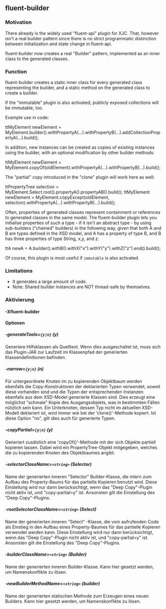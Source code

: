 ## fluent-builder
### Motivation
There already is the widely used "fluent-api" plugin for XJC. That, however isn't a real builder pattern since there is no strict programmatic distinction between initialization and state change in fluent-api.

fluent-builder now creates a real "Builder" pattern, implemented as an inner class to the generated classes.

### Function
fluent-builder creates a static inner class for every generated class representing the builder, and a static method on the generated class to create a builder.

If the "immutable" plugin is also activated, publicly exposed collections will be immutable, too.

Example use in code:

ttMyElement newElement = MyElement.builder().withPropertyA(...).withPropertyB(...).addCollectionPropertyA(...).build();

In addition, new instances can be created as copies of existing instances using the builder, with an optional modification by other builder methods:

ttMyElement newElement = MyElement.copyOf(oldElement).withPropertyA(...).withPropertyB(...).build();

The "partial" copy introduced in the "clone" plugin will work here as well:

ttPropertyTree selection = MyElement.Select.root().propertyA().propertyAB().build();
ttMyElement newElement = MyElement.copyExcept(oldElement, selection).withPropertyA(...).withPropertyB(...).build();

Often, properties of generated classes represent containment or references to generated classes in the same model. The fluent-builder plugin lets you initialise properties of such a type - if it isn't an abstract type - by using sub-builders ("chained" builders) in the following way, given that both A and B are types defined in the XSD model, and A has a property of type B, and B has three properties of type String, x,y, and z:

ttA newA = A.builder().withB().withX("x").withY("y").withZ("z").end().build();

Of course, this plugin is most useful if `immutable` is also activated.

### Limitations
* It generates a large amount of code.
* Note: Shared builder instances are NOT thread-safe by themselves.

### Aktivierung
#### -Xfluent-builder

#### Optionen

##### -generateTools=`{y|n}` (y)
Generiere Hilfsklassen als Quelltext. Wenn dies ausgeschaltet ist, muss sich das Plugin-JAR zur Laufzeit im Klassenpfad der generierten Klassendefinitionen befinden.


##### -narrow=`{y|n}` (n)
Für untergeordnete Knoten im zu kopierenden Objektbaum werden ebenfalls die Copy-Konstruktoren der deklarierten Typen verwendet, soweit diese vorhanden sind und die Typen der entsprechenden Instanzen ebenfalls aus dem XSD-Model generierte Klassen sind. Dies erzeugt eine möglichst "schmale" Kopie des Ausgangsobjekts, was in bestimmten Fällen nützlich sein kann.
Ein Unterknoten, dessen Typ nicht im aktuellen XSD-Modell deklariert ist, wird immer wie bei der 'clone()'-Methode kopiert. Ist diese Option "no", gilt dies auch für generierte Typen.


##### -copyPartial=`{y|n}` (y)
Generiert zusätzlich eine 'copyOf()'-Methode mit der sich Objekte partiell kopieren lassen. Dabei wird ein PropertyTree-Objekt mitgegeben, welches die zu kopierenden Knoten des Objektbaumes angibt.


##### -selectorClassName=`<string>` (Selector)
Name der generierten inneren "Selector" Builder-Klasse, die intern zum Aufbau des Property-Baums für das partielle Kopieren benutzt wird. Diese Einstellung wird nur dann berücksichtigt, wenn das "Deep Copy"-Plugin nicht aktiv ist, und "copy-partial=y" ist. Ansonsten gilt die Einstellung des "Deep Copy"-Plugins.


##### -rootSelectorClassName=`<string>` (Select)
Name der generierten inneren "Select" -Klasse, die vom aufrufenden Code als Einstieg in den Aufbau eines Property-Baumes für das partielle Kopieren verwendet werden kann. Diese Einstellung wird nur dann berücksichtigt, wenn das "Deep Copy"-Plugin nicht aktiv ist, und "copy-partial=y" ist. Ansonsten gilt die Einstellung des "Deep Copy"-Plugins.


##### -builderClassName=`<string>` (Builder)
Name der generierten inneren Builder-Klasse. Kann hier gesetzt werden, um Namenskonflikte zu lösen.


##### -newBuilderMethodName=`<string>` (builder)
Name der generierten statischen Methode zum Erzeugen eines neuen Builders. Kann hier gesetzt werden, um Namenskonflikte zu lösen.


